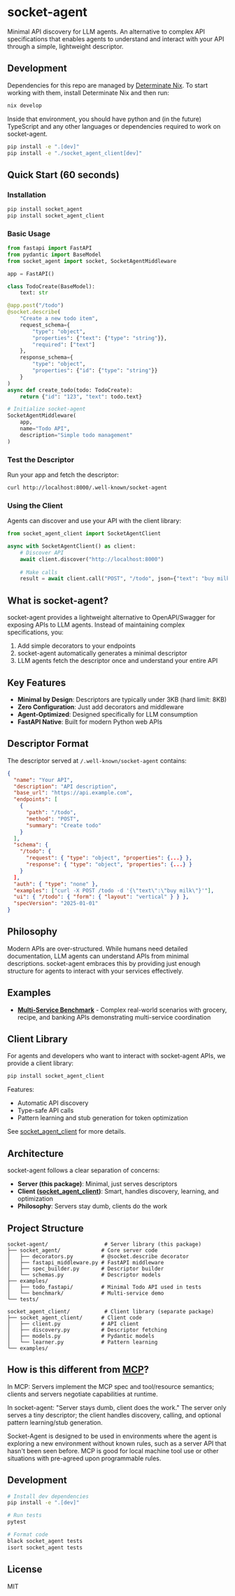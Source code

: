 # socket-agent

Minimal API discovery for LLM agents. An alternative to complex API specifications that enables agents to understand and interact with your API through a simple, lightweight descriptor.

## Development

Dependencies for this repo are managed by [Determinate Nix](https://determinate.systems/).
To start working with them, install Determinate Nix and then run:

```sh
nix develop
```

Inside that environment, you should have python and (in the future) TypeScript and any other languages or dependencies required to work on socket-agent.

```bash
pip install -e ".[dev]"
pip install -e "./socket_agent_client[dev]"

```

## Quick Start (60 seconds)

### Installation

```bash
pip install socket_agent
pip install socket_agent_client
```

### Basic Usage

```python
from fastapi import FastAPI
from pydantic import BaseModel
from socket_agent import socket, SocketAgentMiddleware

app = FastAPI()

class TodoCreate(BaseModel):
    text: str

@app.post("/todo")
@socket.describe(
    "Create a new todo item",
    request_schema={
        "type": "object",
        "properties": {"text": {"type": "string"}},
        "required": ["text"]
    },
    response_schema={
        "type": "object", 
        "properties": {"id": {"type": "string"}}
    }
)
async def create_todo(todo: TodoCreate):
    return {"id": "123", "text": todo.text}

# Initialize socket-agent
SocketAgentMiddleware(
    app,
    name="Todo API",
    description="Simple todo management"
)
```

### Test the Descriptor

Run your app and fetch the descriptor:

```bash
curl http://localhost:8000/.well-known/socket-agent
```

### Using the Client

Agents can discover and use your API with the client library:

```python
from socket_agent_client import SocketAgentClient

async with SocketAgentClient() as client:
    # Discover API
    await client.discover("http://localhost:8000")
    
    # Make calls
    result = await client.call("POST", "/todo", json={"text": "buy milk"})
```

## What is socket-agent?

socket-agent provides a lightweight alternative to OpenAPI/Swagger for exposing APIs to LLM agents. Instead of maintaining complex specifications, you:

1. Add simple decorators to your endpoints
2. socket-agent automatically generates a minimal descriptor
3. LLM agents fetch the descriptor once and understand your entire API

## Key Features

- **Minimal by Design**: Descriptors are typically under 3KB (hard limit: 8KB)
- **Zero Configuration**: Just add decorators and middleware
- **Agent-Optimized**: Designed specifically for LLM consumption
- **FastAPI Native**: Built for modern Python web APIs

## Descriptor Format

The descriptor served at `/.well-known/socket-agent` contains:

```json
{
  "name": "Your API",
  "description": "API description",
  "base_url": "https://api.example.com",
  "endpoints": [
    {
      "path": "/todo",
      "method": "POST",
      "summary": "Create todo"
    }
  ],
  "schema": {
    "/todo": {
      "request": { "type": "object", "properties": {...} },
      "response": { "type": "object", "properties": {...} }
    }
  ],
  "auth": { "type": "none" },
  "examples": ["curl -X POST /todo -d '{\"text\":\"buy milk\"}'"],
  "ui": { "/todo": { "form": { "layout": "vertical" } } },
  "specVersion": "2025-01-01"
}
```

## Philosophy

Modern APIs are over-structured. While humans need detailed documentation, LLM agents can understand APIs from minimal descriptions. socket-agent embraces this by providing just enough structure for agents to interact with your services effectively.

## Examples

- **[Multi-Service Benchmark](examples/benchmark)** - Complex real-world scenarios with grocery, recipe, and banking APIs demonstrating multi-service coordination

## Client Library

For agents and developers who want to interact with socket-agent APIs, we provide a client library:

```bash
pip install socket_agent_client
```

Features:
- Automatic API discovery
- Type-safe API calls  
- Pattern learning and stub generation for token optimization

See [socket_agent_client](socket_agent_client/) for more details.

## Architecture

socket-agent follows a clear separation of concerns:

- **Server (this package)**: Minimal, just serves descriptors
- **Client ([socket_agent_client](socket_agent_client/))**: Smart, handles discovery, learning, and optimization
- **Philosophy**: Servers stay dumb, clients do the work

## Project Structure

```
socket-agent/                  # Server library (this package)
├── socket_agent/             # Core server code
│   ├── decorators.py         # @socket.describe decorator
│   ├── fastapi_middleware.py # FastAPI middleware
│   ├── spec_builder.py       # Descriptor builder
│   └── schemas.py            # Descriptor models
├── examples/
│   ├── todo_fastapi/         # Minimal Todo API used in tests
│   └── benchmark/            # Multi-service demo
└── tests/

socket_agent_client/           # Client library (separate package)
├── socket_agent_client/      # Client code
│   ├── client.py             # API client
│   ├── discovery.py          # Descriptor fetching
│   ├── models.py             # Pydantic models
│   └── learner.py            # Pattern learning
└── examples/
```

## How is this different from [MCP](https://modelcontextprotocol.io/)?

In MCP: Servers implement the MCP spec and tool/resource semantics; clients and servers negotiate capabilities at runtime.

In socket-agent: "Server stays dumb, client does the work." The server only serves a tiny descriptor; the client handles discovery, calling, and optional pattern learning/stub generation.

Socket-Agent is designed to be used in environments where the agent is exploring a new environment without known rules, such as a server API that hasn't been seen before. MCP is good for local machine tool use or other situations with pre-agreed upon programmable rules.

## Development

```bash
# Install dev dependencies
pip install -e ".[dev]"

# Run tests
pytest

# Format code
black socket_agent tests
isort socket_agent tests
```

## License

MIT
